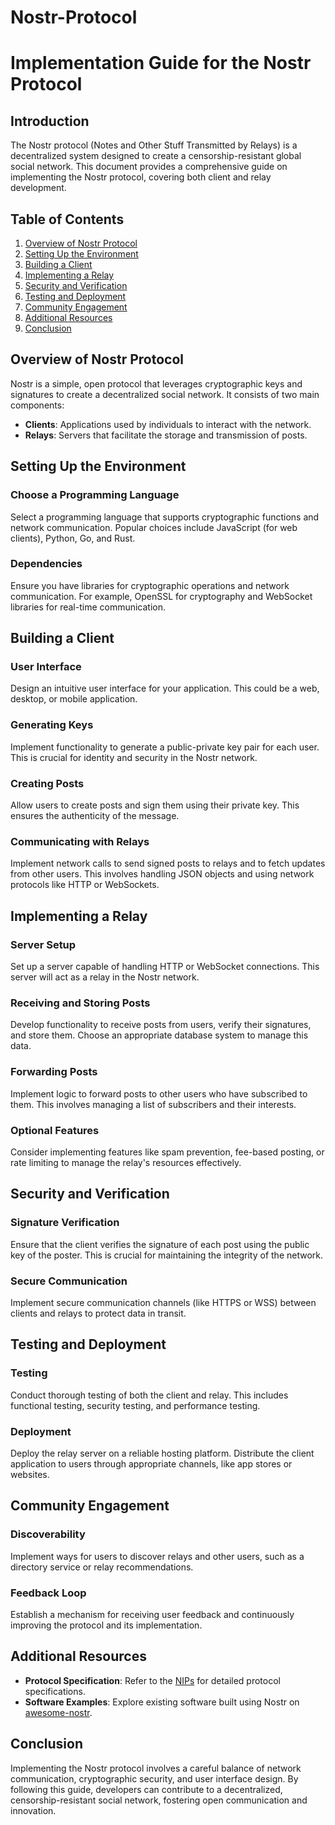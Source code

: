 # Nostr-Protocol
# Implementation Guide for the Nostr Protocol

## Introduction

The Nostr protocol (Notes and Other Stuff Transmitted by Relays) is a decentralized system designed to create a censorship-resistant global social network. This document provides a comprehensive guide on implementing the Nostr protocol, covering both client and relay development.

## Table of Contents

1. [Overview of Nostr Protocol](#overview-of-nostr-protocol)
2. [Setting Up the Environment](#setting-up-the-environment)
3. [Building a Client](#building-a-client)
4. [Implementing a Relay](#implementing-a-relay)
5. [Security and Verification](#security-and-verification)
6. [Testing and Deployment](#testing-and-deployment)
7. [Community Engagement](#community-engagement)
8. [Additional Resources](#additional-resources)
9. [Conclusion](#conclusion)

## Overview of Nostr Protocol

Nostr is a simple, open protocol that leverages cryptographic keys and signatures to create a decentralized social network. It consists of two main components:

- **Clients**: Applications used by individuals to interact with the network.
- **Relays**: Servers that facilitate the storage and transmission of posts.

## Setting Up the Environment

### Choose a Programming Language

Select a programming language that supports cryptographic functions and network communication. Popular choices include JavaScript (for web clients), Python, Go, and Rust.

### Dependencies

Ensure you have libraries for cryptographic operations and network communication. For example, OpenSSL for cryptography and WebSocket libraries for real-time communication.

## Building a Client

### User Interface

Design an intuitive user interface for your application. This could be a web, desktop, or mobile application.

### Generating Keys

Implement functionality to generate a public-private key pair for each user. This is crucial for identity and security in the Nostr network.

### Creating Posts

Allow users to create posts and sign them using their private key. This ensures the authenticity of the message.

### Communicating with Relays

Implement network calls to send signed posts to relays and to fetch updates from other users. This involves handling JSON objects and using network protocols like HTTP or WebSockets.

## Implementing a Relay

### Server Setup

Set up a server capable of handling HTTP or WebSocket connections. This server will act as a relay in the Nostr network.

### Receiving and Storing Posts

Develop functionality to receive posts from users, verify their signatures, and store them. Choose an appropriate database system to manage this data.

### Forwarding Posts

Implement logic to forward posts to other users who have subscribed to them. This involves managing a list of subscribers and their interests.

### Optional Features

Consider implementing features like spam prevention, fee-based posting, or rate limiting to manage the relay's resources effectively.

## Security and Verification

### Signature Verification

Ensure that the client verifies the signature of each post using the public key of the poster. This is crucial for maintaining the integrity of the network.

### Secure Communication

Implement secure communication channels (like HTTPS or WSS) between clients and relays to protect data in transit.

## Testing and Deployment

### Testing

Conduct thorough testing of both the client and relay. This includes functional testing, security testing, and performance testing.

### Deployment

Deploy the relay server on a reliable hosting platform. Distribute the client application to users through appropriate channels, like app stores or websites.

## Community Engagement

### Discoverability

Implement ways for users to discover relays and other users, such as a directory service or relay recommendations.

### Feedback Loop

Establish a mechanism for receiving user feedback and continuously improving the protocol and its implementation.

## Additional Resources

- **Protocol Specification**: Refer to the [NIPs](https://github.com/nostr-protocol/nips) for detailed protocol specifications.
- **Software Examples**: Explore existing software built using Nostr on [awesome-nostr](https://github.com/aljazceru/awesome-nostr).

## Conclusion

Implementing the Nostr protocol involves a careful balance of network communication, cryptographic security, and user interface design. By following this guide, developers can contribute to a decentralized, censorship-resistant social network, fostering open communication and innovation.
